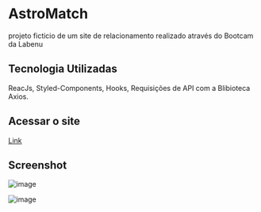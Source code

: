 # AstroMatch

projeto ficticio de um site de relacionamento realizado através do Bootcam da Labenu

## Tecnologia Utilizadas

ReacJs, Styled-Components, Hooks, Requisições de API com a Blibioteca Axios.

## Acessar o site

[Link](http://astromach-jord-labenu.surge.sh)

## Screenshot

![image](https://user-images.githubusercontent.com/90051803/181872125-225f7414-63fa-4a51-bfaa-ae0f2ba48436.png)

![image](https://user-images.githubusercontent.com/90051803/181872135-5e76f684-8e62-4511-b71c-3c56c865769f.png)

